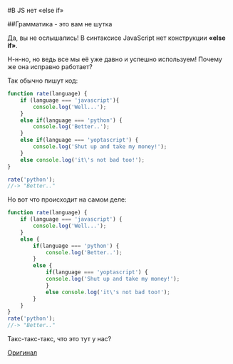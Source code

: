 #В JS нет «else if»

##Грамматика - это вам не шутка

Да, вы не ослышались! В синтаксисе JavaScript нет конструкции **«else if»**.

Н-н-но, но ведь все мы её уже давно и успешно используем! Почему же она исправно работает?

Так обычно пишут код:

```javascript
function rate(language) {
    if (language === 'javascript'){
        console.log('Well...');
    }
    else if(language === 'python') {
        console.log('Better..');
    }
    else if(language === 'yoptascript') {
        console.log('Shut up and take my money!');
    }
    else console.log('it\'s not bad too!');
}

rate('python');
//-> "Better.."
```

Но вот что происходит на самом деле:

```javascript
function rate(language) {
    if (language === 'javascript') {
        console.log('Well...');
    }
    else {
        if(language === 'python') {
            console.log('Better..');
        }
        else { 
            if(language === 'yoptascript') {
            console.log('Shut up and take my money!');
            }
            else console.log('it\'s not bad too!');
        }
    }
}
rate('python');
//-> "Better.."
```

Такс-такс-такс, что это тут у нас?



 
[Оригинал](https://guides.github.com/features/mastering-markdown/)